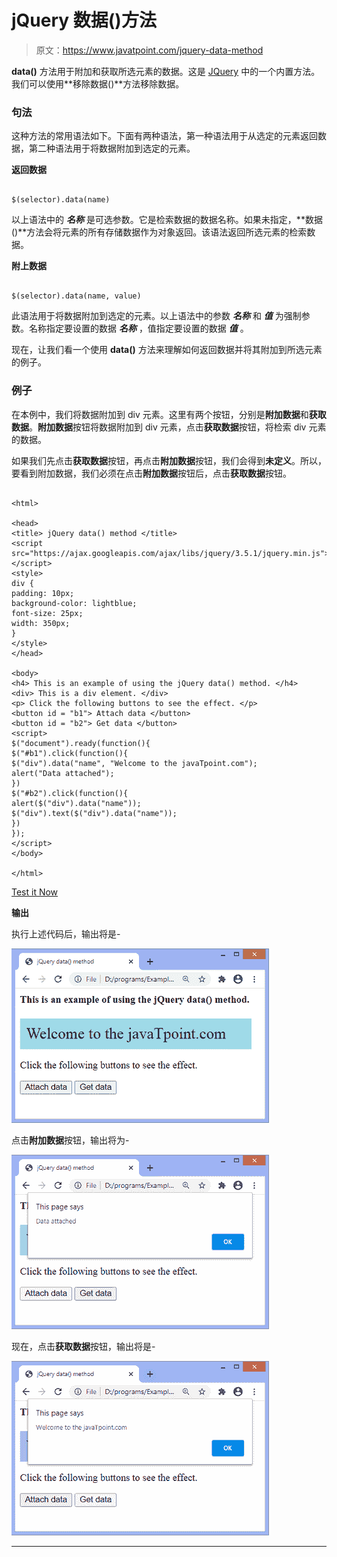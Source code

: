 # jQuery 数据()方法

> 原文：<https://www.javatpoint.com/jquery-data-method>

**data()** 方法用于附加和获取所选元素的数据。这是 [JQuery](https://www.javatpoint.com/jquery-tutorial) 中的一个内置方法。我们可以使用**移除数据()**方法移除数据。

### 句法

这种方法的常用语法如下。下面有两种语法，第一种语法用于从选定的元素返回数据，第二种语法用于将数据附加到选定的元素。

**返回数据**

```

$(selector).data(name)

```

以上语法中的 ***名称*** 是可选参数。它是检索数据的数据名称。如果未指定，**数据()**方法会将元素的所有存储数据作为对象返回。该语法返回所选元素的检索数据。

**附上数据**

```

$(selector).data(name, value)

```

此语法用于将数据附加到选定的元素。以上语法中的参数 ***名称*** 和 ***值*** 为强制参数。名称指定要设置的数据 ***名称*** ，值指定要设置的数据 ***值*** 。

现在，让我们看一个使用 **data()** 方法来理解如何返回数据并将其附加到所选元素的例子。

### 例子

在本例中，我们将数据附加到 div 元素。这里有两个按钮，分别是**附加数据**和**获取数据**。**附加数据**按钮将数据附加到 div 元素，点击**获取数据**按钮，将检索 div 元素的数据。

如果我们先点击**获取数据**按钮，再点击**附加数据**按钮，我们会得到**未定义**。所以，要看到附加数据，我们必须在点击**附加数据**按钮后，点击**获取数据**按钮。

```

<html>

<head>
<title> jQuery data() method </title>
<script src="https://ajax.googleapis.com/ajax/libs/jquery/3.5.1/jquery.min.js"> </script>
<style>
div {
padding: 10px;
background-color: lightblue;
font-size: 25px;
width: 350px;
}
</style>
</head>

<body>
<h4> This is an example of using the jQuery data() method. </h4>
<div> This is a div element. </div>
<p> Click the following buttons to see the effect. </p>
<button id = "b1"> Attach data </button>
<button id = "b2"> Get data </button>
<script>
$("document").ready(function(){
$("#b1").click(function(){
$("div").data("name", "Welcome to the javaTpoint.com");
alert("Data attached");
})
$("#b2").click(function(){
alert($("div").data("name"));
$("div").text($("div").data("name"));
})
});
</script>
</body>

</html>

```

[Test it Now](https://www.javatpoint.com/oprweb/test.jsp?filename=jquery-data-method1)

**输出**

执行上述代码后，输出将是-

![jQuery data() method](img/dc1b127169d58e892647998dc036ff22.png)

点击**附加数据**按钮，输出将为-

![jQuery data() method](img/e6665662e932444cec3d3d48a2a5412f.png)

现在，点击**获取数据**按钮，输出将是-

![jQuery data() method](img/1415b54d2d4927a388d304b1ad443e2b.png)

* * *